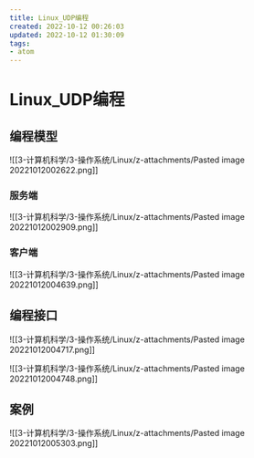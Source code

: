 ```yaml
---
title: Linux_UDP编程
created: 2022-10-12 00:26:03
updated: 2022-10-12 01:30:09
tags: 
- atom
---
```


# Linux_UDP编程

## 编程模型

![[3-计算机科学/3-操作系统/Linux/z-attachments/Pasted image 20221012002622.png]]

### 服务端

![[3-计算机科学/3-操作系统/Linux/z-attachments/Pasted image 20221012002909.png]]

### 客户端

![[3-计算机科学/3-操作系统/Linux/z-attachments/Pasted image 20221012004639.png]]

## 编程接口

![[3-计算机科学/3-操作系统/Linux/z-attachments/Pasted image 20221012004717.png]]

![[3-计算机科学/3-操作系统/Linux/z-attachments/Pasted image 20221012004748.png]]

## 案例

![[3-计算机科学/3-操作系统/Linux/z-attachments/Pasted image 20221012005303.png]]
